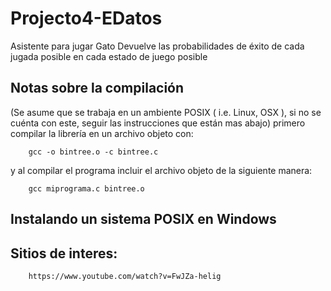 # Projecto4-EDatos
Asistente para jugar Gato
Devuelve las probabilidades de éxito de cada jugada posible en cada estado de juego posible

## Notas sobre la compilación
(Se asume que se trabaja en un ambiente POSIX ( i.e. Linux, OSX ), 
si no se cuénta con este, seguir las instrucciones que están mas abajo)
primero compilar la librería en un archivo objeto con:

        gcc -o bintree.o -c bintree.c
        
y al compilar el programa incluir el archivo objeto de la siguiente manera:

        gcc miprograma.c bintree.o
## Instalando un sistema POSIX en Windows



## Sitios de interes:
        https://www.youtube.com/watch?v=FwJZa-helig
